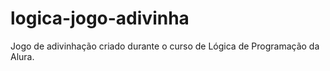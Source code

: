 # logica-jogo-adivinha
Jogo de adivinhação criado durante o curso de Lógica de Programação da Alura.
